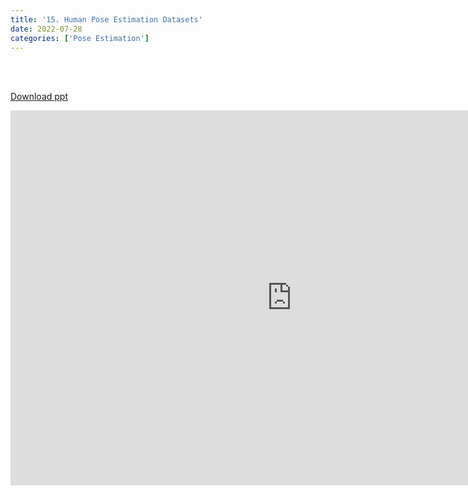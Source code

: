```yaml
---
title: '15. Human Pose Estimation Datasets'
date: 2022-07-28 
categories: ['Pose Estimation']
---
```


<br><br>

[Download ppt](/ppt/15.pptx)

<center>
<iframe src="https://docs.google.com/presentation/d/e/2PACX-1vQouWiipyts90l-Et91e8kpU5XYA8nCZlHMWFpfZ4v0GUZlms8fvS3T0D93mLuQHg/embed?start=false&loop=false&delayms=3000" frameborder="0" width="900" height="600" allowfullscreen="true" mozallowfullscreen="true" webkitallowfullscreen="true min-width="350px"></iframe>
</center>

<br>

<script src="https://utteranc.es/client.js"
        repo="RTOS-KGU/RTOS-utterances-comment"
        issue-term="pathname"
        label="Comment"
        theme="github-light"
        crossorigin="anonymous"
        async>
</script>